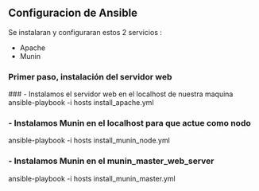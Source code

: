 ## Configuracion de Ansible
Se instalaran  y configuraran estos  2 servicios : 
<ul>
  <li>Apache</li>
  <li>Munin</li>
  
</ul>

<h3>Primer paso, instalación del servidor web</h3>
### - Instalamos el servidor web en el localhost de nuestra maquina
ansible-playbook -i hosts install_apache.yml


### - Instalamos Munin en el localhost para que actue como nodo
ansible-playbook -i hosts install_munin_node.yml


### - Instalamos Munin en el munin_master_web_server
ansible-playbook -i hosts install_munin_master.yml
